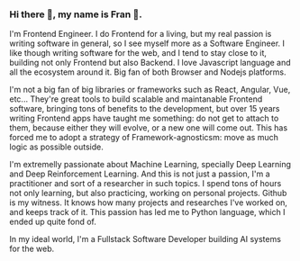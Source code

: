 ### Hi there 👋, my name is Fran 🧔.

I'm Frontend Engineer. I do Frontend for a living, but my real passion is writing software in general, so I see myself more as a Software Engineer. I like though writing software for the web, and I tend to stay close to it, building not only Frontend but also Backend. I love Javascript language and all the ecosystem around it. Big fan of both Browser and Nodejs platforms. 

I'm not a big fan of big libraries or frameworks such as React, Angular, Vue, etc... They're great tools to build scalable and maintanable Frontend software, bringing tons of benefits to the development, but over 15 years writing Frontend apps have taught me something: do not get to attach to them, because either they will evolve, or a new one will come out. This has forced me to adopt a strategy of Framework-agnosticsm: move as much logic as possible outside.

I'm extremelly passionate about Machine Learning, specially Deep Learning and Deep Reinforcement Learning. And this is not just a passion, I'm a practitioner and sort of a researcher in such topics. I spend tons of hours not only learning, but also practicing, working on personal projects. Github is my witness. It knows how many projects and researches I've worked on, and keeps track of it. This passion has led me to Python language, which I ended up quite fond of.

In my ideal world, I'm a Fullstack Software Developer building AI systems for the web.
